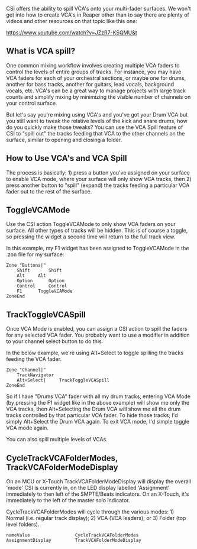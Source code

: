 CSI offers the ability to spill VCA's onto your multi-fader surfaces. We won't get into how to create VCA's in Reaper other than to say there are plenty of videos and other resources on that topic like this one:

https://www.youtube.com/watch?v=JZzR7-KSQMU&t

## What is VCA spill? 
One common mixing workflow involves creating multiple VCA faders to control the levels of entire groups of tracks. For instance, you may have VCA faders for each of your orchestral sections, or maybe one for drums, another for bass tracks, another for guitars, lead vocals, background vocals, etc. VCA's can be a great way to manage projects with large track counts and simplify mixing by minimizing the visible number of channels on your control surface.

But let's say you're mixing using VCA's and you've got your Drum VCA but you still want to tweak the relative levels of the kick and snare drums, how do you quickly make those tweaks? You can use the VCA Spill feature of CSI to "spill out" the tracks feeding that VCA to the other channels on the surface, similar to opening and closing a folder.

## How to Use VCA's and VCA Spill
The process is basically: 1) press a button you've assigned on your surface to enable VCA mode, where your surface will only show VCA tracks, then 2) press another button to "spill" (expand) the tracks feeding a particular VCA fader out to the rest of the surface.

## ToggleVCAMode
Use the CSI action ToggleVCAMode to only show VCA faders on your surface. All other types of tracks will be hidden. This is of course a toggle, so pressing the widget a second time will return to the full track view.

In this example, my F1 widget has been assigned to ToggleVCAMode in the .zon file for my surface:
```` 
Zone "Buttons|"
	Shift 		Shift
	Alt		Alt
	Option		Option
	Control		Control
	F1 		ToggleVCAMode
ZoneEnd
```` 

## TrackToggleVCASpill
Once VCA Mode is enabled, you can assign a CSI action to spill the faders for any selected VCA fader. You probably want to use a modifier in addition to your channel select button to do this. 

In the below example, we're using Alt+Select to toggle spilling the tracks feeding the VCA fader.
```` 
Zone "Channel|"
	TrackNavigator
	Alt+Select|		TrackToggleVCASpill
ZoneEnd
```` 

So if I have "Drums VCA" fader with all my drum tracks, entering VCA Mode (by pressing the F1 widget like in the above example) will show me only the VCA tracks, then Alt+Selecting the Drum VCA will show me all the drum tracks controlled by that particular VCA fader. To hide those tracks, I'd simply Alt+Select the Drum VCA again. To exit VCA mode, I'd simple toggle VCA mode again.

You can also spill multiple levels of VCAs.

## CycleTrackVCAFolderModes, TrackVCAFolderModeDisplay
On an MCU or X-Touch TrackVCAFolderModeDisplay will display the overall 'mode' CSI is currently in, on the LED display labelled 'Assignment' immediately to then left of the SMPTE/Beats indicators. On an X-Touch, it's immediately to the left of the master solo indicator.

CycleTrackVCAFolderModes will cycle through the various modes: 1) Normal (i.e. regular track display); 2) VCA (VCA leaders); or 3) Folder (top level folders).


    nameValue                 CycleTrackVCAFolderModes
    AssignmentDisplay         TrackVCAFolderModeDisplay
